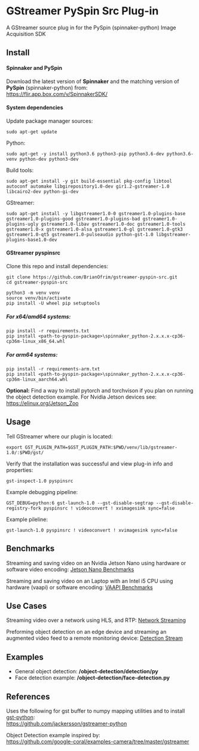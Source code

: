 # GStreamer PySpin Src Plug-in

A GStreamer source plug in for the PySpin (spinnaker-python) Image Acquisition SDK

## Install

#### Spinnaker and PySpin

Download the latest version of **Spinnaker** and the matching version of **PySpin** (spinnaker-python) from:  
https://flir.app.box.com/v/SpinnakerSDK/

#### System dependencies 

Update package manager sources:  

    sudo apt-get update 

Python:  

    sudo apt-get -y install python3.6 python3-pip python3.6-dev python3.6-venv python-dev python3-dev

Build tools:  

    sudo apt-get install -y git build-essential pkg-config libtool autoconf automake libgirepository1.0-dev gir1.2-gstreamer-1.0 libcairo2-dev python-gi-dev

GStreamer:  

    sudo apt-get install -y libgstreamer1.0-0 gstreamer1.0-plugins-base gstreamer1.0-plugins-good gstreamer1.0-plugins-bad gstreamer1.0-plugins-ugly gstreamer1.0-libav gstreamer1.0-doc gstreamer1.0-tools gstreamer1.0-x gstreamer1.0-alsa gstreamer1.0-gl gstreamer1.0-gtk3 gstreamer1.0-qt5 gstreamer1.0-pulseaudio python-gst-1.0 libgstreamer-plugins-base1.0-dev

#### GStreamer pyspinsrc
Clone this repo and install dependencies: 
 
    git clone https://github.com/BrianOfrim/gstreamer-pyspin-src.git
    cd gstreamer-pyspin-src

    python3 -m venv venv
    source venv/bin/activate
    pip install -U wheel pip setuptools

##### For x64/amd64 systems:

    pip install -r requirements.txt
    pip install <path-to-pyspin-package>\spinnaker_python-2.x.x.x-cp36-cp36m-linux_x86_64.whl

##### For arm64 systems:

    pip install -r requirements-arm.txt
    pip install <path-to-pyspin-package>\spinnaker_python-2.x.x.x-cp36-cp36m-linux_aarch64.whl

**Optional:** Find a way to install pytorch and torchvison if you plan on running the object detection example. For Nvidia Jetson devices see: https://elinux.org/Jetson_Zoo


## Usage

Tell GStreamer where our plugin is located:  

    export GST_PLUGIN_PATH=$GST_PLUGIN_PATH:$PWD/venv/lib/gstreamer-1.0/:$PWD/gst/

Verify that the installation was successful and view plug-in info and properties:  

    gst-inspect-1.0 pyspinsrc


Example debugging pipeline:  

    GST_DEBUG=python:6 gst-launch-1.0 --gst-disable-segtrap --gst-disable-registry-fork pyspinsrc ! videoconvert ! xvimagesink sync=false

Example pileline:  

    gst-launch-1.0 pyspinsrc ! videoconvert ! xvimagesink sync=false


## Benchmarks
Streaming and saving video on an Nvidia Jetson Nano using hardware or software video encoding: [Jetson Nano Benchmarks](nvidia-jetson-nano-benchmarks.md)

Streaming and saving video on an Laptop with an Intel i5 CPU using hardware (vaapi) or software encoding: [VAAPI Benchmarks](vaapi-benchmarks.md)

## Use Cases
Streaming video over a network using HLS, and RTP: [Network Streaming](local-network-streaming.md)

Preforming object detection on an edge device and streaming an augmented video feed to a remote monitoring device: [Detection Stream](edge-inference-remote-monitoring.md)


## Examples
- General object detection: **/object-detection/detection/py**
- Face detection example: **/object-detection/face-detection.py**  

## References
Uses the following for gst buffer to numpy mapping utilities and to install [gst-python](https://github.com/GStreamer/gst-python):  
https://github.com/jackersson/gstreamer-python

Object Detection example inspired by:  
https://github.com/google-coral/examples-camera/tree/master/gstreamer

